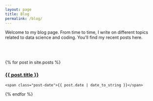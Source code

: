 ```yaml
---
layout: page
title: Blog
permalink: /blog/
---
```

Welcome to my blog page. From time to time, I write on different topics related to data science and coding. You'll find my recent posts here. 
<br/><br/>
<br/><br/>

<div class="posts">
  {% for post in site.posts %}
  <div class="post">
    <h3 class="post-title">
      <a href="{{ site.url }}/{{ post.url }}">
        {{ post.title }}
      </a>
    </h3>

    <span class="post-date">{{ post.date | date_to_string }}</span>

  </div>
  {% endfor %}
</div>

